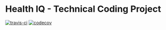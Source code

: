 # Health IQ - Technical Coding Project

[![travis-ci](https://api.travis-ci.org/shanemileham/healthiq-project.svg?branch=master)](https://travis-ci.org/shanemileham/healthiq-project)
[![codecov](https://codecov.io/gh/shanemileham/healthiq-project/branch/master/graph/badge.svg)](https://codecov.io/gh/shanemileham/healthiq-project)
